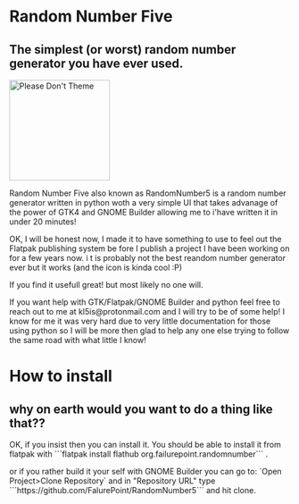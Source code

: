 # Random Number Five

## The simplest (or worst) random number generator you have ever used.

<a href="https://stopthemingmy.app">
    <img width="180" alt="Please Don't Theme" src="https://stopthemingmy.app/badge.svg"/>
  </a>

<p>Random Number Five also known as RandomNumber5 is a random number generator written in python woth a very simple
UI that takes advanage of the power of GTK4 and GNOME Builder allowing me to i'have written it in under 20 minutes!<p>

<p> OK, I will be honest now, I made it to have something to use to feel out the Flatpak publishing system be fore I publish a project I have been working on for a few years now. i
t is probably not the best reandom number generator ever but it works (and the icon is kinda cool :P)<p>
<p>If you find it usefull great!  but most likely no one will.<p>
<p>If you want help with GTK/Flatpak/GNOME Builder and python feel free to reach out to me at kl5is@protonmail.com and I will try to be of some help! I know for me it was very hard due to very little documentation for those using python so I will be more then glad to help any one else trying to follow the same road with what little I know!

# How to install
## why on earth would you want to do a thing like that??
<P> OK, if you insist then you can install it. You should be able to install it from flatpak with ```flatpak install flathub org.failurepoint.randomnumber```
.
<p> or if you rather build it your self with GNOME Builder you can go to: `Open Project>Clone Repository` and in "Repository URL"  type ```https://github.com/FalurePoint/RandomNumber5``` and hit clone.
